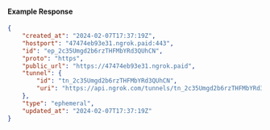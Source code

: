 <!-- Code generated for API Clients. DO NOT EDIT. -->

#### Example Response

```json
{
	"created_at": "2024-02-07T17:37:19Z",
	"hostport": "47474eb93e31.ngrok.paid:443",
	"id": "ep_2c35Umgd2b6rzTHFMbYRd3QUhCN",
	"proto": "https",
	"public_url": "https://47474eb93e31.ngrok.paid",
	"tunnel": {
		"id": "tn_2c35Umgd2b6rzTHFMbYRd3QUhCN",
		"uri": "https://api.ngrok.com/tunnels/tn_2c35Umgd2b6rzTHFMbYRd3QUhCN"
	},
	"type": "ephemeral",
	"updated_at": "2024-02-07T17:37:19Z"
}
```
